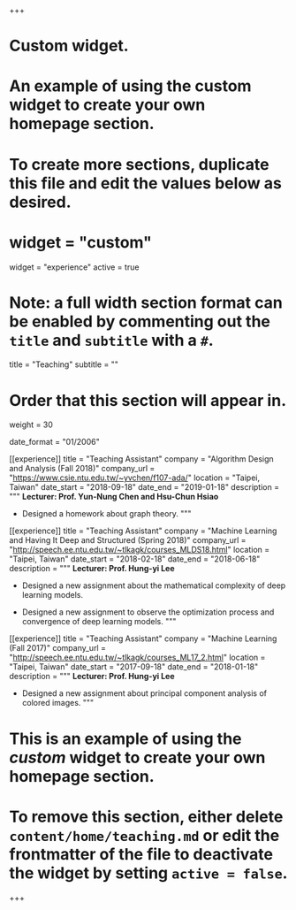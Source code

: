 +++
# Custom widget.
# An example of using the custom widget to create your own homepage section.
# To create more sections, duplicate this file and edit the values below as desired.
# widget = "custom"
widget = "experience"
active = true

# Note: a full width section format can be enabled by commenting out the `title` and `subtitle` with a `#`.
title = "Teaching"
subtitle = ""

# Order that this section will appear in.
weight = 30

date_format = "01/2006"

[[experience]]
  title = "Teaching Assistant"
  company = "Algorithm Design and Analysis (Fall 2018)"
  company_url = "https://www.csie.ntu.edu.tw/~yvchen/f107-ada/"
  location = "Taipei, Taiwan"
  date_start = "2018-09-18"
  date_end = "2019-01-18"
  description = """
  **Lecturer: Prof. Yun-Nung Chen and Hsu-Chun Hsiao**

  * Designed a homework about graph theory.
  """

[[experience]]
  title = "Teaching Assistant"
  company = "Machine Learning and Having It Deep and Structured (Spring 2018)"
  company_url = "http://speech.ee.ntu.edu.tw/~tlkagk/courses_MLDS18.html"
  location = "Taipei, Taiwan"
  date_start = "2018-02-18"
  date_end = "2018-06-18"
  description = """
  **Lecturer: Prof. Hung-yi Lee**

  * Designed a new assignment about the mathematical complexity of deep learning models.

  * Designed a new assignment to observe the optimization process and convergence of deep learning models.
  """

[[experience]]
  title = "Teaching Assistant"
  company = "Machine Learning (Fall 2017)"
  company_url = "http://speech.ee.ntu.edu.tw/~tlkagk/courses_ML17_2.html"
  location = "Taipei, Taiwan"
  date_start = "2017-09-18"
  date_end = "2018-01-18"
  description = """
  **Lecturer: Prof. Hung-yi Lee**

  * Designed a new assignment about principal component analysis of colored images.
  """

# This is an example of using the *custom* widget to create your own homepage section.
# 
# To remove this section, either delete `content/home/teaching.md` or edit the frontmatter of the file to deactivate the widget by setting `active = false`.

+++
